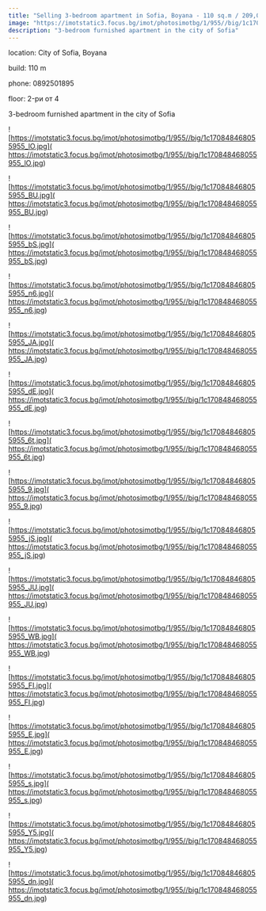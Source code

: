 ```yaml
---
title: "Selling 3-bedroom apartment in Sofia, Boyana - 110 sq.m / 209,000 EUR :: imot.bg Advert"
image: "https://imotstatic3.focus.bg/imot/photosimotbg/1/955//big/1c170848468055955_PV.jpg"
description: "3-bedroom furnished apartment in the city of Sofia"
---
```


location: City of Sofia, Boyana

build: 110 m

phone: 0892501895

floor: 2-ри от 4

3-bedroom furnished apartment in the city of Sofia


![https://imotstatic3.focus.bg/imot/photosimotbg/1/955//big/1c170848468055955_lO.jpg]( https://imotstatic3.focus.bg/imot/photosimotbg/1/955//big/1c170848468055955_lO.jpg)


![https://imotstatic3.focus.bg/imot/photosimotbg/1/955//big/1c170848468055955_BU.jpg]( https://imotstatic3.focus.bg/imot/photosimotbg/1/955//big/1c170848468055955_BU.jpg)


![https://imotstatic3.focus.bg/imot/photosimotbg/1/955//big/1c170848468055955_bS.jpg]( https://imotstatic3.focus.bg/imot/photosimotbg/1/955//big/1c170848468055955_bS.jpg)


![https://imotstatic3.focus.bg/imot/photosimotbg/1/955//big/1c170848468055955_n6.jpg]( https://imotstatic3.focus.bg/imot/photosimotbg/1/955//big/1c170848468055955_n6.jpg)


![https://imotstatic3.focus.bg/imot/photosimotbg/1/955//big/1c170848468055955_JA.jpg]( https://imotstatic3.focus.bg/imot/photosimotbg/1/955//big/1c170848468055955_JA.jpg)


![https://imotstatic3.focus.bg/imot/photosimotbg/1/955//big/1c170848468055955_dE.jpg]( https://imotstatic3.focus.bg/imot/photosimotbg/1/955//big/1c170848468055955_dE.jpg)


![https://imotstatic3.focus.bg/imot/photosimotbg/1/955//big/1c170848468055955_6t.jpg]( https://imotstatic3.focus.bg/imot/photosimotbg/1/955//big/1c170848468055955_6t.jpg)


![https://imotstatic3.focus.bg/imot/photosimotbg/1/955//big/1c170848468055955_9.jpg]( https://imotstatic3.focus.bg/imot/photosimotbg/1/955//big/1c170848468055955_9.jpg)


![https://imotstatic3.focus.bg/imot/photosimotbg/1/955//big/1c170848468055955_jS.jpg]( https://imotstatic3.focus.bg/imot/photosimotbg/1/955//big/1c170848468055955_jS.jpg)


![https://imotstatic3.focus.bg/imot/photosimotbg/1/955//big/1c170848468055955_JU.jpg]( https://imotstatic3.focus.bg/imot/photosimotbg/1/955//big/1c170848468055955_JU.jpg)


![https://imotstatic3.focus.bg/imot/photosimotbg/1/955//big/1c170848468055955_WB.jpg]( https://imotstatic3.focus.bg/imot/photosimotbg/1/955//big/1c170848468055955_WB.jpg)


![https://imotstatic3.focus.bg/imot/photosimotbg/1/955//big/1c170848468055955_FI.jpg]( https://imotstatic3.focus.bg/imot/photosimotbg/1/955//big/1c170848468055955_FI.jpg)


![https://imotstatic3.focus.bg/imot/photosimotbg/1/955//big/1c170848468055955_E.jpg]( https://imotstatic3.focus.bg/imot/photosimotbg/1/955//big/1c170848468055955_E.jpg)


![https://imotstatic3.focus.bg/imot/photosimotbg/1/955//big/1c170848468055955_s.jpg]( https://imotstatic3.focus.bg/imot/photosimotbg/1/955//big/1c170848468055955_s.jpg)


![https://imotstatic3.focus.bg/imot/photosimotbg/1/955//big/1c170848468055955_Y5.jpg]( https://imotstatic3.focus.bg/imot/photosimotbg/1/955//big/1c170848468055955_Y5.jpg)


![https://imotstatic3.focus.bg/imot/photosimotbg/1/955//big/1c170848468055955_dn.jpg]( https://imotstatic3.focus.bg/imot/photosimotbg/1/955//big/1c170848468055955_dn.jpg)


